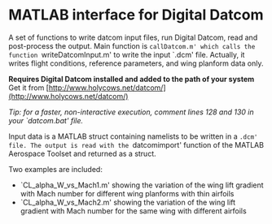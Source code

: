 # MATLAB interface for Digital Datcom
A set of functions to write datcom input files, run Digital Datcom, read and post-process the output.
Main function is `callDatcom.m' which calls the function `writeDatcomInput.m' to write the input `.dcm' file.
Actually, it writes flight conditions, reference parameters, and wing planform data only.

**Requires Digital Datcom installed and added to the path of your system**
Get it from [http://www.holycows.net/datcom/](http://www.holycows.net/datcom/)

*Tip: for a faster, non-interactive execution, comment lines 128 and 130 in your `datcom.bat' file.*

Input data is a MATLAB struct containing namelists to be written in a `.dcm' file. The output is read with the
`datcomimport' function of the MATLAB Aerospace Toolset and returned as a struct.

Two examples are included:
 * `CL_alpha_W_vs_Mach1.m' showing the variation of the wing lift gradient with Mach number for different wing planforms with thin airfoils
 * `CL_alpha_W_vs_Mach2.m' showing the variation of the wing lift gradient with Mach number for the same wing with different airfoils 